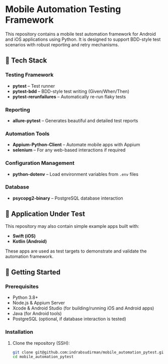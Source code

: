 # Mobile Automation Testing Framework

This repository contains a mobile test automation framework for Android and iOS applications using Python. It is designed to support BDD-style test scenarios with robust reporting and retry mechanisms.

## 🧰 Tech Stack

### Testing Framework

- **pytest** – Test runner
- **pytest-bdd** – BDD-style test writing (Given/When/Then)
- **pytest-rerunfailures** – Automatically re-run flaky tests

### Reporting

- **allure-pytest** – Generates beautiful and detailed test reports

### Automation Tools

- **Appium-Python-Client** – Automate mobile apps with Appium
- **selenium** – For any web-based interactions if required

### Configuration Management

- **python-dotenv** – Load environment variables from `.env` files

### Database

- **psycopg2-binary** – PostgreSQL database interaction

## 📱 Application Under Test

This repository may also contain simple example apps built with:

- **Swift (iOS)**
- **Kotlin (Android)**

These apps are used as test targets to demonstrate and validate the automation framework.

## 🚀 Getting Started

### Prerequisites

- Python 3.8+
- Node.js & Appium Server
- Xcode & Android Studio (for building/running iOS and Android apps)
- Java (for Android tools)
- PostgreSQL (optional, if database interaction is tested)

### Installation

1. Clone the repository (SSH):
   ```bash
   git clone git@github.com:indrabsudirman/mobile_automation_pytest.git
   cd mobile_automation_pytest
   ```
